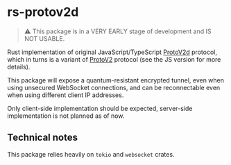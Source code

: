 # rs-protov2d

> ⚠️ This package is in a VERY EARLY stage of development and IS NOT USABLE.

Rust implementation of original JavaScript/TypeScript [ProtoV2d](https://github.com/BadAimWeeb/js-protov2d) protocol, which in turns is a variant of [ProtoV2](https://github.com/BadAimWeeb/js-protov2) protocol (see the JS version for more details).

This package will expose a quantum-resistant encrypted tunnel, even when using unsecured WebSocket connections, and can be reconnectable even when using different client IP addresses.

Only client-side implementation should be expected, server-side implementation is not planned as of now.

## Technical notes

This package relies heavily on `tokio` and `websocket` crates.

